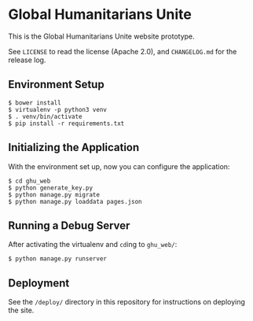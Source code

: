 Global Humanitarians Unite
==========================

This is the Global Humanitarians Unite website prototype.

See `LICENSE` to read the license (Apache 2.0), and `CHANGELOG.md` for the
release log.

Environment Setup
-----------------

    $ bower install
    $ virtualenv -p python3 venv
    $ . venv/bin/activate
    $ pip install -r requirements.txt

Initializing the Application
----------------------------

With the environment set up, now you can configure the application:

    $ cd ghu_web
    $ python generate_key.py
    $ python manage.py migrate
    $ python manage.py loaddata pages.json

Running a Debug Server
----------------------

After activating the virtualenv and `cd`ing to `ghu_web/`:

    $ python manage.py runserver

Deployment
----------

See the `/deploy/` directory in this repository for instructions on
deploying the site.
